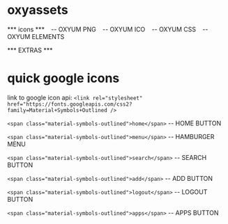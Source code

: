 # oxyassets
*** icons ***
``` ``` -- OXYUM PNG
``` ``` -- OXYUM ICO
``` ``` -- OXYUM CSS
``` ``` -- OXYUM ELEMENTS

*** EXTRAS ***

# quick google icons

link to google icon api: ```<link rel="stylesheet" href="https://fonts.googleapis.com/css2?family=Material+Symbols+Outlined />```



```<span class="material-symbols-outlined">home</span>``` -- HOME BUTTON

```<span class="material-symbols-outlined">menu</span>``` -- HAMBURGER MENU

```<span class="material-symbols-outlined">search</span>``` -- SEARCH BUTTON

```<span class="material-symbols-outlined">add</span>``` -- ADD BUTTON

```<span class="material-symbols-outlined">logout</span>``` -- LOGOUT BUTTON

```<span class="material-symbols-outlined">apps</span>``` -- APPS BUTTON


